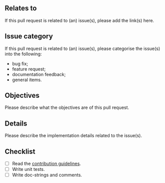 ## Relates to

If this pull request is related to (an) issue(s), please add the link(s) here.


## Issue category

If this pull request is related to (an) issue(s), please categorise the
issue(s) into the following:
- bug fix;
- feature request;
- documentation feedback;
- general items.


## Objectives

Please describe what the objectives are of this pull request.


## Details

Please describe the implementation details related to the issue(s).


## Checklist

- [ ] Read the [contribution guidelines](CONTRIBUTING.md).
- [ ] Write unit tests.
- [ ] Write doc-strings and comments.
